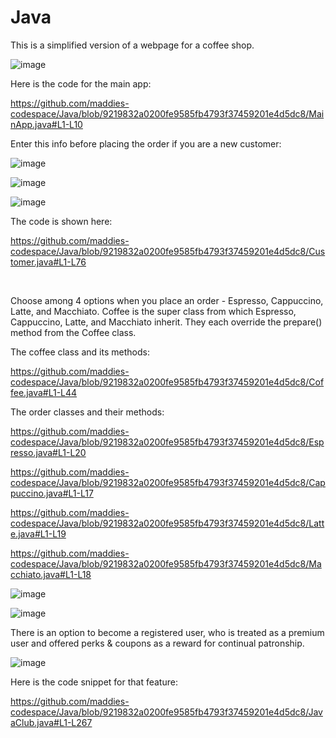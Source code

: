 # Java

This is a simplified version of a webpage for a coffee shop.

![image](https://github.com/maddies-codespace/Java/assets/141537679/05bd4001-2df5-4a06-8c83-7069cca500d4)

Here is the code for the main app:

https://github.com/maddies-codespace/Java/blob/9219832a0200fe9585fb4793f37459201e4d5dc8/MainApp.java#L1-L10

Enter this info before placing the order if you are a new customer:

![image](https://github.com/maddies-codespace/Java/assets/141537679/0851ef35-0b95-468a-bada-74b03ad3d53c)

![image](https://github.com/maddies-codespace/Java/assets/141537679/a7464b5d-6fd3-4117-bf4a-a19f9ea6ade7)

![image](https://github.com/maddies-codespace/Java/assets/141537679/1f7c98c9-92d5-43d7-9c9b-9c6c0e7f2b5c)

The code is shown here:

https://github.com/maddies-codespace/Java/blob/9219832a0200fe9585fb4793f37459201e4d5dc8/Customer.java#L1-L76

&nbsp;

Choose among 4 options when you place an order - Espresso, Cappuccino, Latte, and Macchiato. Coffee is the super class from which Espresso, Cappuccino, Latte, and Macchiato inherit. They each override the prepare() method from the Coffee class. 

The coffee class and its methods:

https://github.com/maddies-codespace/Java/blob/9219832a0200fe9585fb4793f37459201e4d5dc8/Coffee.java#L1-L44

The order classes and their methods:

https://github.com/maddies-codespace/Java/blob/9219832a0200fe9585fb4793f37459201e4d5dc8/Espresso.java#L1-L20

https://github.com/maddies-codespace/Java/blob/9219832a0200fe9585fb4793f37459201e4d5dc8/Cappuccino.java#L1-L17

https://github.com/maddies-codespace/Java/blob/9219832a0200fe9585fb4793f37459201e4d5dc8/Latte.java#L1-L19

https://github.com/maddies-codespace/Java/blob/9219832a0200fe9585fb4793f37459201e4d5dc8/Macchiato.java#L1-L18


![image](https://github.com/maddies-codespace/Java/assets/141537679/43e133b6-86d5-4629-9f56-3ed953d24885)

![image](https://github.com/maddies-codespace/Java/assets/141537679/4a2435b2-4609-4938-b8bc-03c00f3edb21)


There is an option to become a registered user, who is treated as a premium user and offered perks & coupons as a reward for continual patronship.

![image](https://github.com/maddies-codespace/Java/assets/141537679/f56a4b3a-19db-474c-9f1a-23715f954003)

Here is the code snippet for that feature:

https://github.com/maddies-codespace/Java/blob/9219832a0200fe9585fb4793f37459201e4d5dc8/JavaClub.java#L1-L267


